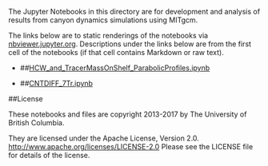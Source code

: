 The Jupyter Notebooks in this directory are for development and analysis of 
results from canyon dynamics simulations using MITgcm.

The links below are to static renderings of the notebooks via
[nbviewer.jupyter.org](http://nbviewer.jupyter.org/).
Descriptions under the links below are from the first cell of the notebooks
(if that cell contains Markdown or raw text).

* ##[HCW_and_TracerMassOnShelf_ParabolicProfiles.ipynb](http://nbviewer.jupyter.org/urls/bitbucket.org/canyonsubc/outputanalysisnotebooks/raw/tip/NutrientProfiles/Parabolic/HCW_and_TracerMassOnShelf_ParabolicProfiles.ipynb)  
    
* ##[CNTDIFF_7Tr.ipynb](http://nbviewer.jupyter.org/urls/bitbucket.org/canyonsubc/outputanalysisnotebooks/raw/tip/NutrientProfiles/Parabolic/CNTDIFF_7Tr.ipynb)  
    

##License

These notebooks and files are copyright 2013-2017
by The University of British Columbia.

They are licensed under the Apache License, Version 2.0.
http://www.apache.org/licenses/LICENSE-2.0
Please see the LICENSE file for details of the license.
